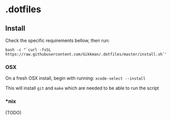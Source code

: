 # .dotfiles

## Install

Check the specific requirements bellow, then run:
```
bash -c "`curl -fsSL https://raw.githubusercontent.com/Gikkman/.dotfiles/master/install.sh`"
```

### OSX
On a fresh OSX install, begin with running:
`xcode-select --install`

This will install `git` and `make` which are needed to be able to run the script

### *nix
(TODO)


